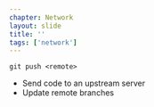 ```yaml
---
chapter: Network
layout: slide
title: ''
tags: ['network']
---
```


	git push <remote>

* Send code to an upstream server
* Update remote branches
